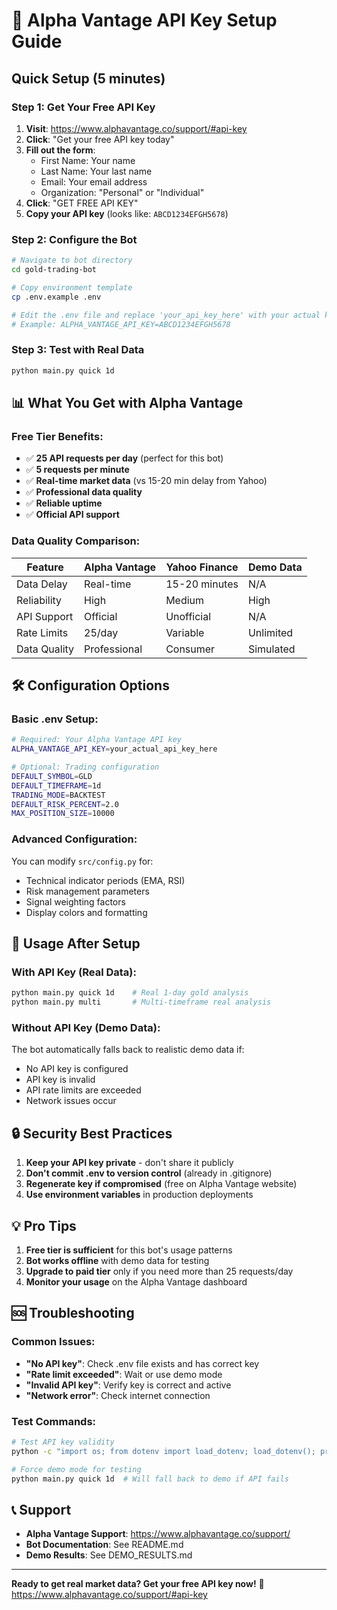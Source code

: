 # 🔑 Alpha Vantage API Key Setup Guide

## Quick Setup (5 minutes)

### Step 1: Get Your Free API Key
1. **Visit**: https://www.alphavantage.co/support/#api-key
2. **Click**: "Get your free API key today"
3. **Fill out the form**:
   - First Name: Your name
   - Last Name: Your last name
   - Email: Your email address
   - Organization: "Personal" or "Individual"
4. **Click**: "GET FREE API KEY"
5. **Copy your API key** (looks like: `ABCD1234EFGH5678`)

### Step 2: Configure the Bot
```bash
# Navigate to bot directory
cd gold-trading-bot

# Copy environment template
cp .env.example .env

# Edit the .env file and replace 'your_api_key_here' with your actual key
# Example: ALPHA_VANTAGE_API_KEY=ABCD1234EFGH5678
```

### Step 3: Test with Real Data
```bash
python main.py quick 1d
```

## 📊 What You Get with Alpha Vantage

### Free Tier Benefits:
- ✅ **25 API requests per day** (perfect for this bot)
- ✅ **5 requests per minute**
- ✅ **Real-time market data** (vs 15-20 min delay from Yahoo)
- ✅ **Professional data quality**
- ✅ **Reliable uptime**
- ✅ **Official API support**

### Data Quality Comparison:
| Feature | Alpha Vantage | Yahoo Finance | Demo Data |
|---------|---------------|---------------|-----------|
| Data Delay | Real-time | 15-20 minutes | N/A |
| Reliability | High | Medium | High |
| API Support | Official | Unofficial | N/A |
| Rate Limits | 25/day | Variable | Unlimited |
| Data Quality | Professional | Consumer | Simulated |

## 🛠️ Configuration Options

### Basic .env Setup:
```bash
# Required: Your Alpha Vantage API key
ALPHA_VANTAGE_API_KEY=your_actual_api_key_here

# Optional: Trading configuration
DEFAULT_SYMBOL=GLD
DEFAULT_TIMEFRAME=1d
TRADING_MODE=BACKTEST
DEFAULT_RISK_PERCENT=2.0
MAX_POSITION_SIZE=10000
```

### Advanced Configuration:
You can modify `src/config.py` for:
- Technical indicator periods (EMA, RSI)
- Risk management parameters
- Signal weighting factors
- Display colors and formatting

## 🚀 Usage After Setup

### With API Key (Real Data):
```bash
python main.py quick 1d    # Real 1-day gold analysis
python main.py multi       # Multi-timeframe real analysis
```

### Without API Key (Demo Data):
The bot automatically falls back to realistic demo data if:
- No API key is configured
- API key is invalid
- API rate limits are exceeded
- Network issues occur

## 🔒 Security Best Practices

1. **Keep your API key private** - don't share it publicly
2. **Don't commit .env to version control** (already in .gitignore)
3. **Regenerate key if compromised** (free on Alpha Vantage website)
4. **Use environment variables** in production deployments

## 💡 Pro Tips

1. **Free tier is sufficient** for this bot's usage patterns
2. **Bot works offline** with demo data for testing
3. **Upgrade to paid tier** only if you need more than 25 requests/day
4. **Monitor your usage** on the Alpha Vantage dashboard

## 🆘 Troubleshooting

### Common Issues:
- **"No API key"**: Check .env file exists and has correct key
- **"Rate limit exceeded"**: Wait or use demo mode
- **"Invalid API key"**: Verify key is correct and active
- **"Network error"**: Check internet connection

### Test Commands:
```bash
# Test API key validity
python -c "import os; from dotenv import load_dotenv; load_dotenv(); print('API Key:', os.getenv('ALPHA_VANTAGE_API_KEY'))"

# Force demo mode for testing
python main.py quick 1d  # Will fall back to demo if API fails
```

## 📞 Support

- **Alpha Vantage Support**: https://www.alphavantage.co/support/
- **Bot Documentation**: See README.md
- **Demo Results**: See DEMO_RESULTS.md

---

**Ready to get real market data? Get your free API key now!**
🔗 https://www.alphavantage.co/support/#api-key
